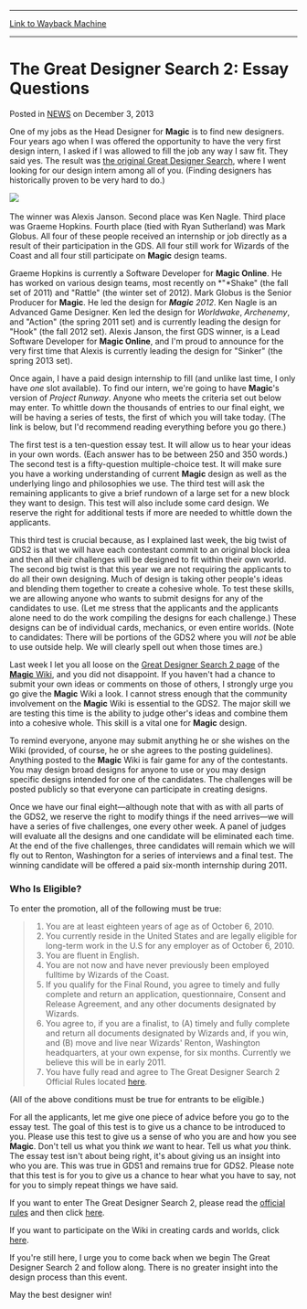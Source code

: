 
---
[Link to Wayback Machine](https://web.archive.org/web/20210503061920/https://magic.wizards.com/en/articles/archive/great-designer-search-2-essay-questions-2010-10-06)

[_metadata_:description]:- "One of my jobs as the Head Designer for Magic is to find new designers. Four years ago when I was offered the opportunity to have the very first design intern, I asked if I was allowed to fill the job any way I saw fit. They said yes. The result was the original Great Designer Search, where I went looking for our design intern among all of you. (Finding designers has"
[_metadata_:generator]:- "Drupal 7 (http://drupal.org)"
[_metadata_:node]:- "117961"
[_metadata_:path_date]:- "2010-10-06"
[_metadata_:publish_date]:- "2013-12-03"
[_metadata_:source]:- "div-main-content"
[_metadata_:title]:- "The Great Designer Search 2: Essay Questions"
[_metadata_:wayback_capture_timestamp]:- "2021-05-03 06:19:20"
[_metadata_:wayback_raw_url]:- "https://web.archive.org/web/20210503061920id_/https://magic.wizards.com/en/articles/archive/great-designer-search-2-essay-questions-2010-10-06"
[_metadata_:wayback_url]:- "https://magic.wizards.com/en/articles/archive/great-designer-search-2-essay-questions-2010-10-06"
---


The Great Designer Search 2: Essay Questions
============================================



 Posted in [NEWS](/en/articles?source=MX_Nav2020)
 on December 3, 2013 










One of my jobs as the Head Designer for **Magic** is to find new designers. Four years ago when I was offered the opportunity to have the very first design intern, I asked if I was allowed to fill the job any way I saw fit. They said yes. The result was [the original Great Designer Search](http://archive.wizards.com/magic/magazine/article.aspx?x=mtgcom/events/thefinishline), where I went looking for our design intern among all of you. (Finding designers has historically proven to be very hard to do.)


![](https://media.wizards.com/images/magic/daily/mm/mm106_gds.jpg)
 


The winner was Alexis Janson. Second place was Ken Nagle. Third place was Graeme Hopkins. Fourth place (tied with Ryan Sutherland) was Mark Globus. All four of these people received an internship or job directly as a result of their participation in the GDS. All four still work for Wizards of the Coast and all four still participate on **Magic** design teams.


Graeme Hopkins is currently a Software Developer for **Magic Online**. He has worked on various design teams, most recently on *"*Shake" (the fall set of 2011) and "Rattle" (the winter set of 2012). Mark Globus is the Senior Producer for **Magic**. He led the design for ***Magic** 2012*. Ken Nagle is an Advanced Game Designer. Ken led the design for *Worldwake*, *Archenemy*, and "Action" (the spring 2011 set) and is currently leading the design for "Hook" (the fall 2012 set). Alexis Janson, the first GDS winner, is a Lead Software Developer for **Magic Online**, and I'm proud to announce for the very first time that Alexis is currently leading the design for "Sinker" (the spring 2013 set).


Once again, I have a paid design internship to fill (and unlike last time, I only have *one* slot available). To find our intern, we're going to have **Magic**'s version of *Project Runway*. Anyone who meets the criteria set out below may enter. To whittle down the thousands of entries to our final eight, we will be having a series of tests, the first of which you will take today. (The link is below, but I'd recommend reading everything before you go there.)


The first test is a ten-question essay test. It will allow us to hear your ideas in your own words. (Each answer has to be between 250 and 350 words.) The second test is a fifty-question multiple-choice test. It will make sure you have a working understanding of current **Magic** design as well as the underlying lingo and philosophies we use. The third test will ask the remaining applicants to give a brief rundown of a large set for a new block they want to design. This test will also include some card design. We reserve the right for additional tests if more are needed to whittle down the applicants.


This third test is crucial because, as I explained last week, the big twist of GDS2 is that we will have each contestant commit to an original block idea and then all their challenges will be designed to fit within their own world. The second big twist is that this year we are not requiring the applicants to do all their own designing. Much of design is taking other people's ideas and blending them together to create a cohesive whole. To test these skills, we are allowing anyone who wants to submit designs for any of the candidates to use. (Let me stress that the applicants and the applicants alone need to do the work compiling the designs for each challenge.) These designs can be of individual cards, mechanics, or even entire worlds. (Note to candidates: There will be portions of the GDS2 where you will *not* be able to use outside help. We will clearly spell out when those times are.)


Last week I let you all loose on the [Great Designer Search 2 page](http://community.wizards.com/magicthegathering/wiki/labs:Gds) of the [**Magic** Wiki](http://community.wizards.com/wiki/Magic), and you did not disappoint. If you haven't had a chance to submit your own ideas or comments on those of others, I strongly urge you go give the **Magic** Wiki a look. I cannot stress enough that the community involvement on the **Magic** Wiki is essential to the GDS2. The major skill we are testing this time is the ability to judge other's ideas and combine them into a cohesive whole. This skill is a vital one for **Magic** design.


To remind everyone, anyone may submit anything he or she wishes on the Wiki (provided, of course, he or she agrees to the posting guidelines). Anything posted to the **Magic** Wiki is fair game for any of the contestants. You may design broad designs for anyone to use or you may design specific designs intended for one of the candidates. The challenges will be posted publicly so that everyone can participate in creating designs.


Once we have our final eight—although note that with as with all parts of the GDS2, we reserve the right to modify things if the need arrives—we will have a series of five challenges, one every other week. A panel of judges will evaluate all the designs and one candidate will be eliminated each time. At the end of the five challenges, three candidates will remain which we will fly out to Renton, Washington for a series of interviews and a final test. The winning candidate will be offered a paid six-month internship during 2011.


### Who Is Eligible?


To enter the promotion, all of the following must be true:



> 
> 1. You are at least eighteen years of age as of October 6, 2010.
> 2. You currently reside in the United States and are legally eligible for long-term work in the U.S for any employer as of October 6, 2010.
> 3. You are fluent in English.
> 4. You are not now and have never previously been employed fulltime by Wizards of the Coast.
> 5. If you qualify for the Final Round, you agree to timely and fully complete and return an application, questionnaire, Consent and Release Agreement, and any other documents designated by Wizards.
> 6. You agree to, if you are a finalist, to (A) timely and fully complete and return all documents designated by Wizards and, if you win, and (B) move and live near Wizards' Renton, Washington headquarters, at your own expense, for six months. Currently we believe this will be in early 2011.
> 7. You have fully read and agree to The Great Designer Search 2 Official Rules located [here](http://archive.wizards.com/Magic/Magazine/Article.aspx?x=mtg/daily/feature/111c).
> 


(All of the above conditions must be true for entrants to be eligible.)


For all the applicants, let me give one piece of advice before you go to the essay test. The goal of this test is to give us a chance to be introduced to you. Please use this test to give us a sense of who you are and how you see **Magic**. Don't tell us what you think *we* want to hear. Tell us what *you* think. The essay test isn't about being right, it's about giving us an insight into who you are. This was true in GDS1 and remains true for GDS2. Please note that this test is for you to give us a chance to hear what you have to say, not for you to simply repeat things we have said.


If you want to enter The Great Designer Search 2, please read the [official rules](http://archive.wizards.com/Magic/Magazine/Article.aspx?x=mtg/daily/feature/111c) and then click [here](http://archive.wizards.com/Magic/Magazine/Article.aspx?x=mtg/daily/feature/111b).


If you want to participate on the Wiki in creating cards and worlds, click [here](http://community.wizards.com/magicthegathering/wiki/labs:Gds).


If you're still here, I urge you to come back when we begin The Great Designer Search 2 and follow along. There is no greater insight into the design process than this event.


May the best designer win!








